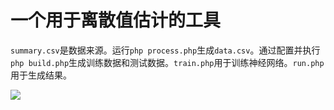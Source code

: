 # 一个用于离散值估计的工具

`summary.csv`是数据来源。运行`php process.php`生成`data.csv`。通过配置并执行`php build.php`生成训练数据和测试数据。`train.php`用于训练神经网络。`run.php`用于生成结果。

![](https://wx2.sinaimg.cn/large/b9899d9fgy1gddj26lt6rj20m808haaa.jpg)